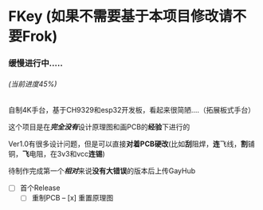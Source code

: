 # FKey (**如果不需要基于本项目修改请不要Frok**)

### 缓慢进行中.....
###### (当前进度45%)

自制4K手台，基于CH9329和esp32开发板，看起来很简陋....（拓展板式手台）

这个项目是在***完全没有***设计原理图和画PCB的**经验**下进行的

Ver1.0有很多设计问题，但是可以直接**对着PCB硬改**(比如**刮**阻焊，**连**飞线，**割**铺铜，**飞**电阻，在3v3和vcc**连锡**)

待制作完成第一个***相对***来说**没有大错误**的版本后上传GayHub

 - [ ] 首个Release
    - [ ] 重制PCB
    – [x] 重置原理图
